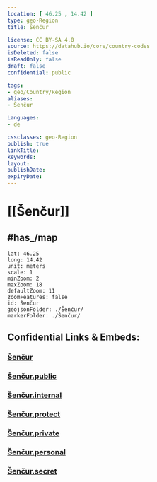 ```yaml
---
location: [ 46.25 , 14.42 ] 
type: geo-Region
title: Šenčur

license: CC BY-SA 4.0
source: https://datahub.io/core/country-codes
isDeleted: false
isReadOnly: false
draft: false
confidential: public

tags:
- geo/Country/Region
aliases:
- Šenčur

Languages:
- de

cssclasses: geo-Region
publish: true
linkTitle: 
keywords: 
layout: 
publishDate: 
expiryDate: 
---
```


# [[Šenčur]] 


## #has_/map 

```leaflet
lat: 46.25
long: 14.42
unit: meters
scale: 1
minZoom: 2 
maxZoom: 18
defaultZoom: 11
zoomFeatures: false 
id: Šenčur
geojsonFolder: ./Šenčur/
markerFolder: ./Šenčur/
```


## Confidential Links & Embeds: 

### [Šenčur](/_Standards/Earth/Continent/Europe/Europe~Central/Slovenia/Regions~Slovenia/Gorenjska/counties~Gorenjska/Šenčur.md) 

### [Šenčur.public](/_public/Earth/Continent/Europe/Europe~Central/Slovenia/Regions~Slovenia/Gorenjska/counties~Gorenjska/Šenčur.public.md) 

### [Šenčur.internal](/_internal/Earth/Continent/Europe/Europe~Central/Slovenia/Regions~Slovenia/Gorenjska/counties~Gorenjska/Šenčur.internal.md) 

### [Šenčur.protect](/_protect/Earth/Continent/Europe/Europe~Central/Slovenia/Regions~Slovenia/Gorenjska/counties~Gorenjska/Šenčur.protect.md) 

### [Šenčur.private](/_private/Earth/Continent/Europe/Europe~Central/Slovenia/Regions~Slovenia/Gorenjska/counties~Gorenjska/Šenčur.private.md) 

### [Šenčur.personal](/_personal/Earth/Continent/Europe/Europe~Central/Slovenia/Regions~Slovenia/Gorenjska/counties~Gorenjska/Šenčur.personal.md) 

### [Šenčur.secret](/_secret/Earth/Continent/Europe/Europe~Central/Slovenia/Regions~Slovenia/Gorenjska/counties~Gorenjska/Šenčur.secret.md)

